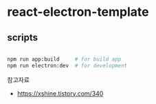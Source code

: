 # react-electron-template

## scripts

```bash

npm run app:build     # for build app
npm run electron:dev  # for development

```


참고자료
- https://xshine.tistory.com/340
